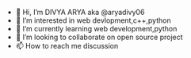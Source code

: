 - 👋 Hi, I’m DIVYA ARYA aka @aryadivy06
- 👀 I’m interested in web devlopment,c++,python
- 🌱 I’m currently learning web development,python
- 💞️ I’m looking to collaborate on open source project 
- 📫 How to reach me discussion

<!---
aryadivy06/aryadivy06 is a ✨ special ✨ repository because its `README.md` (this file) appears on your GitHub profile.
You can click the Preview link to take a look at your changes.
--->

